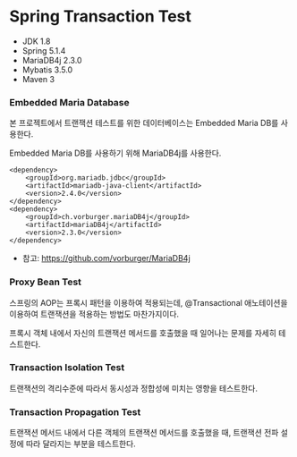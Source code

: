 # Spring Transaction Test
* JDK 1.8
* Spring 5.1.4
* MariaDB4j 2.3.0
* Mybatis 3.5.0
* Maven 3

### Embedded Maria Database
본 프로젝트에서 트랜잭션 테스트를 위한 데이터베이스는 Embedded Maria DB를 사용한다.

Embedded Maria DB를 사용하기 위해 MariaDB4j를 사용한다.

	<dependency>
		<groupId>org.mariadb.jdbc</groupId>
		<artifactId>mariadb-java-client</artifactId>
		<version>2.4.0</version>
	</dependency>
	<dependency>
		<groupId>ch.vorburger.mariaDB4j</groupId>
		<artifactId>mariaDB4j</artifactId>
		<version>2.3.0</version>
	</dependency>

* 참고: https://github.com/vorburger/MariaDB4j

### Proxy Bean Test
스프링의 AOP는 프록시 패턴을 이용하여 적용되는데, @Transactional 애노테이션을 이용하여 트랜잭션을 적용하는 방법도 마찬가지이다.

프록시 객체 내에서 자신의 트랜잭션 메서드를 호출했을 때 일어나는 문제를 자세히 테스트한다.

### Transaction Isolation Test
트랜잭션의 격리수준에 따라서 동시성과 정합성에 미치는 영향을 테스트한다.

### Transaction Propagation Test
트랜잭션 메서드 내에서 다른 객체의 트랜잭션 메서드를 호출했을 때, 트랜잭션 전파 설정에 따라 달라지는 부분을 테스트한다.
